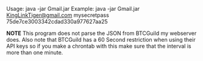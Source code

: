 Usage: java -jar Gmail.jar <Email> <password> <BTCGuild APIKey>
Example: java -jar Gmail.jar KingLinkTiger@gmail.com mysecretpass 75de7ce3003342cdad330a977627aa25

**NOTE**
This program does not parse the JSON from BTCGuild my webserver does. Also note that
BTCGuild has a 60 Second restriction when using their API keys so if you make a chrontab with
this make sure that the interval is more than one minute.
